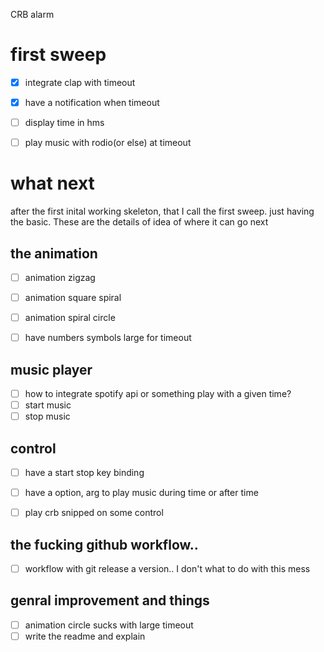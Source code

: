 CRB alarm 

# first sweep 
- [X] integrate clap with timeout 
- [X] have a notification when timeout
- [ ] display time in hms 
- [ ] play music with rodio(or else) at timeout



# what next
after the first inital working skeleton, that I call the first sweep. just having the basic.
These are the details of idea of where it can go next


## the animation
- [ ] animation zigzag
- [ ] animation square spiral
- [ ] animation spiral circle
- [ ] have numbers symbols large for timeout


## music player
- [ ] how to integrate spotify api or something play with a given time?
- [ ] start music
- [ ] stop music
 
 ## control
- [ ] have a start stop key binding
- [ ] have a option, arg to play music during time or after time
- [ ] play crb snipped on some control 


## the fucking github workflow..
- [ ] workflow with git release a version.. I don't what to do with this mess

## genral improvement and things
- [ ] animation circle sucks with large timeout
- [ ] write the readme and explain 
